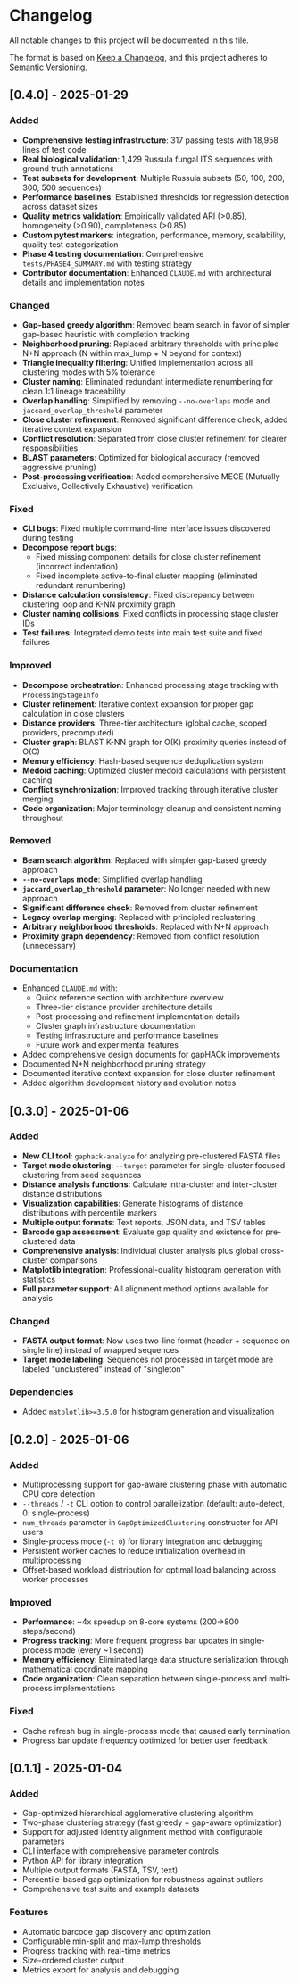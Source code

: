 # Changelog

All notable changes to this project will be documented in this file.

The format is based on [Keep a Changelog](https://keepachangelog.com/en/1.0.0/),
and this project adheres to [Semantic Versioning](https://semver.org/spec/v2.0.0.html).

## [0.4.0] - 2025-01-29

### Added
- **Comprehensive testing infrastructure**: 317 passing tests with 18,958 lines of test code
- **Real biological validation**: 1,429 Russula fungal ITS sequences with ground truth annotations
- **Test subsets for development**: Multiple Russula subsets (50, 100, 200, 300, 500 sequences)
- **Performance baselines**: Established thresholds for regression detection across dataset sizes
- **Quality metrics validation**: Empirically validated ARI (>0.85), homogeneity (>0.90), completeness (>0.85)
- **Custom pytest markers**: integration, performance, memory, scalability, quality test categorization
- **Phase 4 testing documentation**: Comprehensive `tests/PHASE4_SUMMARY.md` with testing strategy
- **Contributor documentation**: Enhanced `CLAUDE.md` with architectural details and implementation notes

### Changed
- **Gap-based greedy algorithm**: Removed beam search in favor of simpler gap-based heuristic with completion tracking
- **Neighborhood pruning**: Replaced arbitrary thresholds with principled N+N approach (N within max_lump + N beyond for context)
- **Triangle inequality filtering**: Unified implementation across all clustering modes with 5% tolerance
- **Cluster naming**: Eliminated redundant intermediate renumbering for clean 1:1 lineage traceability
- **Overlap handling**: Simplified by removing `--no-overlaps` mode and `jaccard_overlap_threshold` parameter
- **Close cluster refinement**: Removed significant difference check, added iterative context expansion
- **Conflict resolution**: Separated from close cluster refinement for clearer responsibilities
- **BLAST parameters**: Optimized for biological accuracy (removed aggressive pruning)
- **Post-processing verification**: Added comprehensive MECE (Mutually Exclusive, Collectively Exhaustive) verification

### Fixed
- **CLI bugs**: Fixed multiple command-line interface issues discovered during testing
- **Decompose report bugs**:
  - Fixed missing component details for close cluster refinement (incorrect indentation)
  - Fixed incomplete active-to-final cluster mapping (eliminated redundant renumbering)
- **Distance calculation consistency**: Fixed discrepancy between clustering loop and K-NN proximity graph
- **Cluster naming collisions**: Fixed conflicts in processing stage cluster IDs
- **Test failures**: Integrated demo tests into main test suite and fixed failures

### Improved
- **Decompose orchestration**: Enhanced processing stage tracking with `ProcessingStageInfo`
- **Cluster refinement**: Iterative context expansion for proper gap calculation in close clusters
- **Distance providers**: Three-tier architecture (global cache, scoped providers, precomputed)
- **Cluster graph**: BLAST K-NN graph for O(K) proximity queries instead of O(C)
- **Memory efficiency**: Hash-based sequence deduplication system
- **Medoid caching**: Optimized cluster medoid calculations with persistent caching
- **Conflict synchronization**: Improved tracking through iterative cluster merging
- **Code organization**: Major terminology cleanup and consistent naming throughout

### Removed
- **Beam search algorithm**: Replaced with simpler gap-based greedy approach
- **`--no-overlaps` mode**: Simplified overlap handling
- **`jaccard_overlap_threshold` parameter**: No longer needed with new approach
- **Significant difference check**: Removed from cluster refinement
- **Legacy overlap merging**: Replaced with principled reclustering
- **Arbitrary neighborhood thresholds**: Replaced with N+N approach
- **Proximity graph dependency**: Removed from conflict resolution (unnecessary)

### Documentation
- Enhanced `CLAUDE.md` with:
  - Quick reference section with architecture overview
  - Three-tier distance provider architecture details
  - Post-processing and refinement implementation details
  - Cluster graph infrastructure documentation
  - Testing infrastructure and performance baselines
  - Future work and experimental features
- Added comprehensive design documents for gapHACk improvements
- Documented N+N neighborhood pruning strategy
- Documented iterative context expansion for close cluster refinement
- Added algorithm development history and evolution notes

## [0.3.0] - 2025-01-06

### Added
- **New CLI tool**: `gaphack-analyze` for analyzing pre-clustered FASTA files
- **Target mode clustering**: `--target` parameter for single-cluster focused clustering from seed sequences
- **Distance analysis functions**: Calculate intra-cluster and inter-cluster distance distributions
- **Visualization capabilities**: Generate histograms of distance distributions with percentile markers
- **Multiple output formats**: Text reports, JSON data, and TSV tables
- **Barcode gap assessment**: Evaluate gap quality and existence for pre-clustered data
- **Comprehensive analysis**: Individual cluster analysis plus global cross-cluster comparisons
- **Matplotlib integration**: Professional-quality histogram generation with statistics
- **Full parameter support**: All alignment method options available for analysis

### Changed
- **FASTA output format**: Now uses two-line format (header + sequence on single line) instead of wrapped sequences
- **Target mode labeling**: Sequences not processed in target mode are labeled "unclustered" instead of "singleton"

### Dependencies
- Added `matplotlib>=3.5.0` for histogram generation and visualization

## [0.2.0] - 2025-01-06

### Added
- Multiprocessing support for gap-aware clustering phase with automatic CPU core detection
- `--threads` / `-t` CLI option to control parallelization (default: auto-detect, 0: single-process)
- `num_threads` parameter in `GapOptimizedClustering` constructor for API users
- Single-process mode (`-t 0`) for library integration and debugging
- Persistent worker caches to reduce initialization overhead in multiprocessing
- Offset-based workload distribution for optimal load balancing across worker processes

### Improved
- **Performance**: ~4x speedup on 8-core systems (200→800 steps/second) 
- **Progress tracking**: More frequent progress bar updates in single-process mode (every ~1 second)
- **Memory efficiency**: Eliminated large data structure serialization through mathematical coordinate mapping
- **Code organization**: Clean separation between single-process and multi-process implementations

### Fixed
- Cache refresh bug in single-process mode that caused early termination
- Progress bar update frequency optimized for better user feedback

## [0.1.1] - 2025-01-04

### Added
- Gap-optimized hierarchical agglomerative clustering algorithm
- Two-phase clustering strategy (fast greedy + gap-aware optimization)
- Support for adjusted identity alignment method with configurable parameters
- CLI interface with comprehensive parameter controls
- Python API for library integration
- Multiple output formats (FASTA, TSV, text)
- Percentile-based gap optimization for robustness against outliers
- Comprehensive test suite and example datasets

### Features
- Automatic barcode gap discovery and optimization
- Configurable min-split and max-lump thresholds
- Progress tracking with real-time metrics
- Size-ordered cluster output
- Metrics export for analysis and debugging